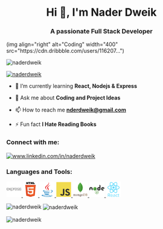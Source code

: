 <h1 align="center">Hi 👋, I'm Nader Dweik</h1>



<h3 align="center">A passionate Full Stack Developer</h3>
(img align="right" alt="Coding" width="400" src="https://cdn.dribbble.com/users/116207...")


<p align="left"> <img src="https://komarev.com/ghpvc/?username=naderdweik&label=Profile%20views&color=0e75b6&style=flat" alt="naderdweik" /> </p>

<p align="left"> <a href="https://github.com/ryo-ma/github-profile-trophy"><img src="https://github-profile-trophy.vercel.app/?username=naderdweik" alt="naderdweik" /></a> </p>

- 🌱 I’m currently learning **React, Nodejs & Express**

- 💬 Ask me about **Coding and Project Ideas**

- 📫 How to reach me **nderdweik@gmail.com**

- ⚡ Fun fact **I Hate Reading Books**

<h3 align="left">Connect with me:</h3>
<p align="left">
<a href="https://linkedin.com/in/www.linkedin.com/in/naderdweik" target="blank"><img align="center" src="https://raw.githubusercontent.com/rahuldkjain/github-profile-readme-generator/master/src/images/icons/Social/linked-in-alt.svg" alt="www.linkedin.com/in/naderdweik" height="30" width="40" /></a>
</p>

<h3 align="left">Languages and Tools:</h3>
<p align="left"> <a href="https://expressjs.com" target="_blank" rel="noreferrer"> <img src="https://raw.githubusercontent.com/devicons/devicon/master/icons/express/express-original-wordmark.svg" alt="express" width="40" height="40"/> </a> <a href="https://www.w3.org/html/" target="_blank" rel="noreferrer"> <img src="https://raw.githubusercontent.com/devicons/devicon/master/icons/html5/html5-original-wordmark.svg" alt="html5" width="40" height="40"/> </a> <a href="https://www.java.com" target="_blank" rel="noreferrer"> <img src="https://raw.githubusercontent.com/devicons/devicon/master/icons/java/java-original.svg" alt="java" width="40" height="40"/> </a> <a href="https://developer.mozilla.org/en-US/docs/Web/JavaScript" target="_blank" rel="noreferrer"> <img src="https://raw.githubusercontent.com/devicons/devicon/master/icons/javascript/javascript-original.svg" alt="javascript" width="40" height="40"/> </a> <a href="https://www.mongodb.com/" target="_blank" rel="noreferrer"> <img src="https://raw.githubusercontent.com/devicons/devicon/master/icons/mongodb/mongodb-original-wordmark.svg" alt="mongodb" width="40" height="40"/> </a> <a href="https://nodejs.org" target="_blank" rel="noreferrer"> <img src="https://raw.githubusercontent.com/devicons/devicon/master/icons/nodejs/nodejs-original-wordmark.svg" alt="nodejs" width="40" height="40"/> </a> <a href="https://reactjs.org/" target="_blank" rel="noreferrer"> <img src="https://raw.githubusercontent.com/devicons/devicon/master/icons/react/react-original-wordmark.svg" alt="react" width="40" height="40"/> </a> </p>

<p><img align="left" src="https://github-readme-stats.vercel.app/api/top-langs?username=naderdweik&show_icons=true&locale=en&layout=compact" alt="naderdweik" /></p>

<p>&nbsp;<img align="center" src="https://github-readme-stats.vercel.app/api?username=naderdweik&show_icons=true&locale=en" alt="naderdweik" /></p>

<p><img align="center" src="https://github-readme-streak-stats.herokuapp.com/?user=naderdweik&" alt="naderdweik" /></p>
